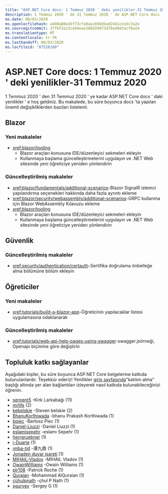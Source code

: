 ```yaml
---
title: "ASP.NET Core docs: 1 Temmuz 2020 ' deki yenilikler-31 Temmuz 2020"
description: 1 Temmuz 2020 ' de 31 Temmuz 2020 ' de ASP.NET Core docs ' daki yenilikler.
ms.date: 08/03/2020
ms.openlocfilehash: a400a08e45f73cfa9aac856dbad2441ce1dc3a2e
ms.sourcegitcommit: 37f6f2e13ceb4eae268d20973d76e4b83acf6a24
ms.translationtype: MT
ms.contentlocale: tr-TR
ms.lasthandoff: 08/03/2020
ms.locfileid: "87528100"
---
```

# <a name="aspnet-core-docs-whats-new-for-july-1-2020---july-31-2020"></a>ASP.NET Core docs: 1 Temmuz 2020 ' deki yenilikler-31 Temmuz 2020

1 Temmuz 2020 ' den 31 Temmuz 2020 ' ye kadar ASP.NET Core docs ' daki yenilikler ' e hoş geldiniz. Bu makalede, bu süre boyunca docs 'ta yapılan önemli değişikliklerden bazıları listelenir.

## <a name="blazor"></a>Blazor

### <a name="new-articles"></a>Yeni makaleler

- <xref:blazor/tooling>
  - Blazor araçları konusuna IDE/düzenleyici sekmeleri ekleyin
  - Kullanmaya başlama güncelleştirmelerini uygulayın ve .NET Web sitesinde yeni öğreticiye yeniden yönlendirin

### <a name="updated-articles"></a>Güncelleştirilmiş makaleler

- <xref:blazor/fundamentals/additional-scenarios>-Blazor SignalR istemci yapılandırma seçenekleri hakkında daha fazla ayrıntı ekleme
- <xref:blazor/security/webassembly/additional-scenarios>-GRPC kullanma için Blazor WebAssembly Kılavuzu ekleme
- <xref:blazor/tooling>
  - Blazor araçları konusuna IDE/düzenleyici sekmeleri ekleyin
  - Kullanmaya başlama güncelleştirmelerini uygulayın ve .NET Web sitesinde yeni öğreticiye yeniden yönlendirin

## <a name="security"></a>Güvenlik

### <a name="updated-articles"></a>Güncelleştirilmiş makaleler

- <xref:security/authentication/certauth>-Sertifika doğrulama önbelleğe alma bölümüne bölüm ekleyin

## <a name="tutorials"></a>Öğreticiler

### <a name="new-articles"></a>Yeni makaleler

- <xref:tutorials/build-a-blazor-app>-Öğreticinin yapılacaklar listesi uygulamasına odaklanarak

### <a name="updated-articles"></a>Güncelleştirilmiş makaleler

- <xref:tutorials/web-api-help-pages-using-swagger>-swagger.jsörneği, Openapı biçimine göre değiştirin

## <a name="community-contributors"></a>Topluluk katkı sağlayanlar

Aşağıdaki kişiler, bu süre boyunca ASP.NET Core belgelerine katkıda bulunulanlardır. Teşekkür ederiz! Yenilikler [giriş sayfasında](index.yml)"katılım alma" başlığı altında yer alan bağlantıları izleyerek nasıl katkıda bulunabileceğinizi öğrenin.

- [serpent5](https://github.com/serpent5) -Kirk Larkabağı (11)
- [mrlife](https://github.com/mrlife) (2)
- [kebelskie](https://github.com/stevebelskie) -Steven belskie (2)
- [BhanuKorthiwada](https://github.com/BhanuKorthiwada) -bhanu Prakash Korthiwada (1)
- [bpiec](https://github.com/bpiec) -Bartosz Piec (1)
- [Daniel-Liuzzi](https://github.com/daniel-liuzzi) -Daniel Liuzzi (1)
- [eslamisepehr](https://github.com/eslamisepehr) -eslamı Sepehr (1)
- [herrgruebner](https://github.com/herrgruebner) (1)
- [i-Duarte](https://github.com/i-duarte) (1)
- [ımba-tjd](https://github.com/imba-tjd) -谭九鼎 (1)
- [Jonaden duvar işareti](https://github.com/JonathanWallmark) (1)
- [MIHAIL-Vladov](https://github.com/mihail-vladov) -MIHAIL Vladov (1)
- [OwainWilliams](https://github.com/OwainWilliams) -Owain Williams (1)
- [plr108](https://github.com/plr108) -Patrick Roche (1)
- [Quraian](https://github.com/Quraian) -Mohammad AlQuraian (1)
- [çühulpnath](https://github.com/rahulpnath) -çhul P Nath (1)
- [sguryev](https://github.com/sguryev) -Sergey G (1)
